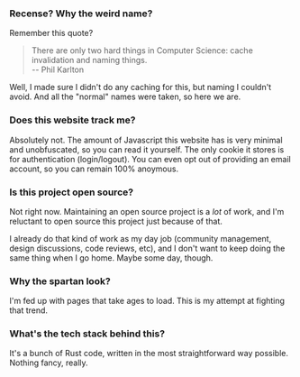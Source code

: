 ### Recense? Why the weird name?

Remember this quote?

> There are only two hard things in Computer Science: cache invalidation and naming things.</br>
> -- Phil Karlton

Well, I made sure I didn't do any caching for this, but naming I couldn't avoid. And all the "normal" names
were taken, so here we are.

### Does this website track me?
Absolutely not. The amount of Javascript this website has is very minimal and unobfuscated, so you can read it
yourself. The only cookie it stores is for authentication (login/logout). You can even opt out of providing an
email account, so you can remain 100% anoymous.

### Is this project open source?
Not right now. Maintaining an open source project is a *lot* of work, and I'm reluctant to open source this
project just because of that. 

I already do that kind of work as my day job (community management, design discussions, code reviews, etc),
and I don't want to keep doing the same thing when I go home. Maybe some day, though.

### Why the spartan look?
I'm fed up with pages that take ages to load. This is my attempt at fighting that trend.


### What's the tech stack behind this?
It's a bunch of Rust code, written in the most straightforward way possible. Nothing fancy, really.


